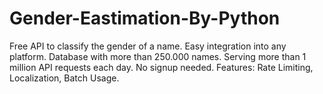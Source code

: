 # Gender-Eastimation-By-Python
Free API to classify the gender of a name. Easy integration into any platform. Database with more than 250.000 names. Serving more than 1 million API requests each day. No signup needed. Features: Rate Limiting, Localization, Batch Usage.
